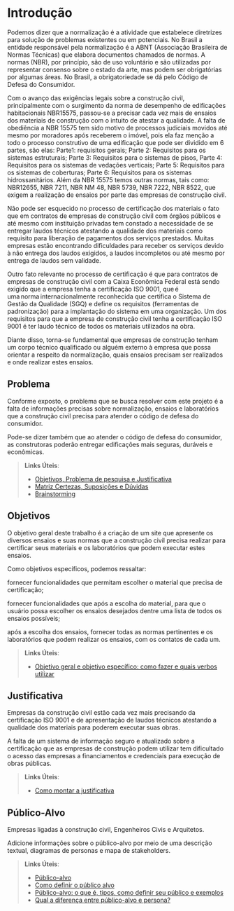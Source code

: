 # Introdução

Podemos dizer que a normalização é a atividade que estabelece diretrizes para solução de problemas existentes ou em potenciais. No Brasil a entidade responsável pela normalização é a ABNT (Associação Brasileira de Normas Técnicas) que elabora documentos chamados de normas. A normas (NBR), por princípio, são de uso voluntário e são utilizadas por representar consenso sobre o estado da arte, mas podem ser obrigatórias por algumas áreas. No Brasil, a obrigatoriedade se dá pelo Código de Defesa do Consumidor. 

Com o avanço das exigências legais sobre a construção civil, principalmente com o surgimento da norma de desempenho de edificações habitacionais NBR15575, passou-se a precisar cada vez mais de ensaios dos materiais de construção com o intuito de atestar a qualidade.  A falta de obediência a NBR 15575 tem sido motivo de processos judiciais movidos até mesmo por moradores após receberem o imóvel, pois ela faz menção a todo o processo construtivo de uma edificação que pode ser dividido em 6 partes, são elas: Parte1: requisitos gerais; Parte 2: Requisitos para os sistemas estruturais; Parte 3: Requisitos para o sistemas de pisos, Parte 4: Requisitos para os sistemas de vedações verticais; Parte 5: Requisitos para os sistemas de coberturas; Parte 6: Requisitos para os sistemas hidrossanitários. Além da NBR 15575 temos outras normas, tais como: NBR12655, NBR 7211, NBR NM 48, NBR  5739, NBR  7222, NBR  8522, que exigem a realização de ensaios por parte das empresas de construção civil. 

Não pode ser esquecido no processo de certificação dos materiais o fato que em contratos de empresas de construção civil com órgãos públicos e até mesmo com instituição privadas tem constado a necessidade de se entregar laudos técnicos atestando a qualidade dos materiais como requisito para liberação de pagamentos dos serviços prestados. Muitas empresas estão encontrando dificuldades para receber os serviços devido à não entrega dos laudos exigidos, a laudos incompletos ou até mesmo por entrega de laudos sem validade. 

Outro fato relevante no processo de certificação é que para contratos de empresas de construção civil com a Caixa Econômica Federal está sendo exigido que a empresa tenha a certificação ISO 9001, que é uma norma internacionalmente reconhecida que certifica o Sistema de Gestão da Qualidade (SGQ) e define os requisitos (ferramentas de padronização) para a implantação do sistema em uma organização. Um dos requisitos para que a empresa de construção civil tenha a certificação ISO 9001 é ter laudo técnico de todos os materiais utilizados na obra.  

Diante disso, torna-se fundamental que empresas de construção tenham um corpo técnico qualificado ou alguém externo à empresa que possa orientar a respeito da normalização, quais ensaios precisam ser realizados e onde realizar estes ensaios.

## Problema
Conforme exposto, o problema que se busca resolver com este projeto é a falta de informações precisas sobre normalização, ensaios e laboratórios que a construção civil precisa para atender o código de defesa do consumidor.  

Pode-se dizer também que ao atender o código de defesa do consumidor, as construtoras poderão entregar edificações mais seguras, duráveis e econômicas. 

> **Links Úteis**:
> - [Objetivos, Problema de pesquisa e Justificativa](https://medium.com/@versioparole/objetivos-problema-de-pesquisa-e-justificativa-c98c8233b9c3)
> - [Matriz Certezas, Suposições e Dúvidas](https://medium.com/educa%C3%A7%C3%A3o-fora-da-caixa/matriz-certezas-suposi%C3%A7%C3%B5es-e-d%C3%BAvidas-fa2263633655)
> - [Brainstorming](https://www.euax.com.br/2018/09/brainstorming/)

## Objetivos

O objetivo geral deste trabalho é a criação de um site que apresente os diversos ensaios e suas normas que a construção civil precisa realizar para certificar seus materiais e os laboratórios que podem executar estes ensaios. 

Como objetivos específicos, podemos ressaltar: 

fornecer funcionalidades que permitam escolher o material que precisa de certificação; 

fornecer funcionalidades que após a escolha do material, para que o usuário possa escolher os ensaios desejados dentre uma lista de todos os ensaios possíveis; 

após a escolha dos ensaios, fornecer todas as normas pertinentes e os laboratórios que podem realizar os ensaios, com os contatos de cada um. 
 
> **Links Úteis**:
> - [Objetivo geral e objetivo específico: como fazer e quais verbos utilizar](https://blog.mettzer.com/diferenca-entre-objetivo-geral-e-objetivo-especifico/)

## Justificativa

Empresas da construção civil estão cada vez mais precisando da certificação ISO 9001 e de apresentação de laudos técnicos atestando a qualidade dos materiais para poderem executar suas obras. 

A falta de um sistema de informação seguro e atualizado sobre a certificação que as empresas de construção podem utilizar tem dificultado o acesso das empresas a financiamentos e credenciais para execução de obras públicas. 

> **Links Úteis**:
> - [Como montar a justificativa](https://guiadamonografia.com.br/como-montar-justificativa-do-tcc/)

## Público-Alvo

Empresas ligadas à construção civil, Engenheiros Civis e Arquitetos. 

Adicione informações sobre o público-alvo por meio de uma descrição textual, diagramas de personas e mapa de stakeholders.

> **Links Úteis**:
> - [Público-alvo](https://blog.hotmart.com/pt-br/publico-alvo/)
> - [Como definir o público alvo](https://exame.com/pme/5-dicas-essenciais-para-definir-o-publico-alvo-do-seu-negocio/)
> - [Público-alvo: o que é, tipos, como definir seu público e exemplos](https://klickpages.com.br/blog/publico-alvo-o-que-e/)
> - [Qual a diferença entre público-alvo e persona?](https://rockcontent.com/blog/diferenca-publico-alvo-e-persona/)
